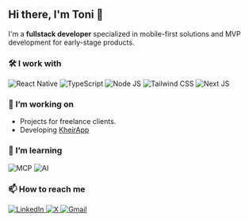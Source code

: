 ## Hi there, I'm Toni 👋

I'm a **fullstack developer** specialized in mobile-first solutions and MVP development for early-stage products.

### 🛠️​ I work with

<div display="flex">
  <img src="https://img.shields.io/badge/React_Native-%2320232a.svg?logo=react&logoColor=%2361DAFB" alt="React Native"/>
  <img src="https://img.shields.io/badge/TypeScript-3178C6?logo=typescript&logoColor=fff" alt="TypeScript"/>
    <img src="https://img.shields.io/badge/Node.js-6DA55F?logo=node.js&logoColor=white" alt="Node JS"/>
  <img src="https://img.shields.io/badge/Tailwind%20CSS-%2338B2AC.svg?logo=tailwind-css&logoColor=white" alt="Tailwind CSS"/>
  <img src="https://img.shields.io/badge/Next.js-black?logo=next.js&logoColor=white" alt="Next JS"/>
</div>

### 🔭 I’m working on

- Projects for freelance clients.
- Developing [KheirApp](https://www.kheirapp.com)

### 📖 I’m learning

<div display="flex">
  <img src="https://img.shields.io/badge/hyperledger-2F3134?style=for-the-badge&logo=hyperledger&logoColor=white" alt="MCP"/>
  <img src="https://img.shields.io/badge/Ethereum-3C3C3D?style=for-the-badge&logo=Ethereum&logoColor=white" alt="AI"/>
</div>

### 📫 How to reach me

<div display="flex">
  <a href="https://www.linkedin.com/in/toni-martin-649251185/">
    <img src="https://custom-icon-badges.demolab.com/badge/LinkedIn-0A66C2?logo=linkedin-white&logoColor=fff" alt="LinkedIn"/>
  </a>
  <a href="https://x.com/amartin770">
    <img src="https://img.shields.io/badge/X-%23000000.svg?logo=X&logoColor=white" alt="X"/>
  </a>
  <a href="">
    <img src="https://img.shields.io/badge/Gmail-D14836?logo=gmail&logoColor=white" alt="Gmail"/>
  </a>
</div>
